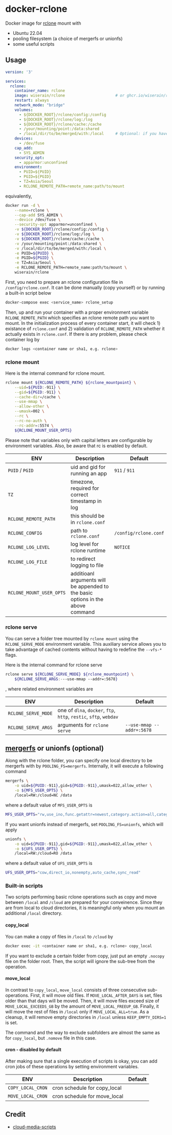 # docker-rclone

Docker image for [rclone](https://rclone.org/) mount with

- Ubuntu 22.04
- pooling filesystem (a choice of mergerfs or unionfs)
- some useful scripts

## Usage

```yaml
version: '3'

services:
  rclone:
    container_name: rclone
    image: wiserain/rclone                      # or ghcr.io/wiserain/rclone
    restart: always
    network_mode: "bridge"
    volumes:
      - ${DOCKER_ROOT}/rclone/config:/config
      - ${DOCKER_ROOT}/rclone/log:/log
      - ${DOCKER_ROOT}/rclone/cache:/cache
      - /your/mounting/point:/data:shared
      - /local/dir/to/be/merged/with:/local     # Optional: if you have a folder to be mergerfs/unionfs with
    devices:
      - /dev/fuse
    cap_add:
      - SYS_ADMIN
    security_opt:
      - apparmor:unconfined
    environment:
      - PUID=${PUID}
      - PGID=${PGID}
      - TZ=Asia/Seoul
      - RCLONE_REMOTE_PATH=remote_name:path/to/mount
```

equivalently,

```bash
docker run -d \
    --name=rclone \
    --cap-add SYS_ADMIN \
    --device /dev/fuse \
    --security-opt apparmor=unconfined \
    -v ${DOCKER_ROOT}/rclone/config:/config \
    -v ${DOCKER_ROOT}/rclone/log:/log \
    -v ${DOCKER_ROOT}/rclone/cache:/cache \
    -v /your/mounting/point:/data:shared \
    -v /local/dir/to/be/merged/with:/local \
    -e PUID=${PUID} \
    -e PGID=${PGID} \
    -e TZ=Asia/Seoul \
    -e RCLONE_REMOTE_PATH=remote_name:path/to/mount \
    wiserain/rclone
```

First, you need to prepare an rclone configuration file in `/config/rclone.conf`. It can be done manually (copy yourself) or by running a built-in script below

```bash
docker-compose exec <service_name> rclone_setup
```

Then, up and run your container with a proper environment variable `RCLONE_REMOTE_PATH` which specifies an rclone remote path you want to mount. In the initialization process of every container start, it will check 1) existance of `rclone.conf` and 2) validation of `RCLONE_REMOTE_PATH` whether it actually exists in `rclone.conf`. If there is any problem, please check container log by

```bash
docker logs <container name or sha1, e.g. rclone>
```

### rclone mount

Here is the internal command for rclone mount.

```bash
rclone mount ${RCLONE_REMOTE_PATH} ${rclone_mountpoint} \
    --uid=${PUID:-911} \
    --gid=${PGID:-911} \
    --cache-dir=/cache \
    --use-mmap \
    --allow-other \
    --umask=002 \
    --rc \
    --rc-no-auth \
    --rc-addr=:5574 \
    ${RCLONE_MOUNT_USER_OPTS}
```

Please note that variables only with capital letters are configurable by environment variables. Also, be aware that rc is enabled by default.

| ENV  | Description  | Default  |
|---|---|---|
| `PUID` / `PGID`  | uid and gid for running an app  | `911` / `911`  |
| `TZ`  | timezone, required for correct timestamp in log  |   |
| `RCLONE_REMOTE_PATH`  | this should be in `rclone.conf`  |   |
| `RCLONE_CONFIG`  | path to `rclone.conf`  |  `/config/rclone.conf` |
| `RCLONE_LOG_LEVEL`  | log level for rclone runtime  | `NOTICE`  |
| `RCLONE_LOG_FILE`  | to redirect logging to file  |   |
| `RCLONE_MOUNT_USER_OPTS`  | additioanl arguments will be appended to the basic options in the above command  |   |

### rclone serve

You can serve a folder tree mounted by `rclone mount` using the `RCLONE_SERVE_MODE` environment variable. This auxiliary service allows you to take advantage of cached contents without having to redefine the `--vfs-*` flags.

Here is the internal command for rclone serve

```bash
rclone serve ${RCLONE_SERVE_MODE} ${rclone_mountpoint} \
    ${RCLONE_SERVE_ARGS:---use-mmap --addr=:5678}
```

, where related environment variables are

| ENV  | Description  | Default  |
|---|---|---|
| `RCLONE_SERVE_MODE`  | one of `dlna`, `docker`, `ftp`, `http`, `restic`, `sftp`, `webdav` |  |
| `RCLONE_SERVE_ARGS`  | arguments for `rclone serve` | `--use-mmap --addr=:5678` |

## [mergerfs](https://github.com/trapexit/mergerfs) or unionfs (optional)

Along with the rclone folder, you can specify one local directory to be mergerfs with by `POOLING_FS=mergerfs`. Internally, it will execute a following command

```bash
mergerfs \
    -o uid=${PUID:-911},gid=${PGID:-911},umask=022,allow_other \
    -o ${MFS_USER_OPTS} \
    /local=RW:/cloud=NC /data
```

where a default value of `MFS_USER_OPTS` is

```bash
MFS_USER_OPTS="rw,use_ino,func.getattr=newest,category.action=all,category.create=ff,cache.files=auto-full,dropcacheonclose=true"
```

If you want unionfs instead of mergerfs, set `POOLING_FS=unionfs`, which will apply

```bash
unionfs \
    -o uid=${PUID:-911},gid=${PGID:-911},umask=022,allow_other \
    -o ${UFS_USER_OPTS} \
    /local=RW:/cloud=RO /data
```

where a default value of `UFS_USER_OPTS` is

```bash
UFS_USER_OPTS="cow,direct_io,nonempty,auto_cache,sync_read"
```

### Built-in scripts

Two scripts performing basic rclone operations such as copy and move between `/local` and `/cloud` are prepared for your conveinence. Since they are from local to cloud directories, it is meaningful only when you mount an additional `/local` directory.

#### copy_local

You can make a copy of files in `/local` to `/cloud` by

```bash
docker exec -it <container name or sha1, e.g. rclone> copy_local
```

If you want to exclude a certain folder from copy, just put an empty `.nocopy` file on the folder root. Then, the script will ignore the sub-tree from the operation.

#### move_local

In contrast to `copy_local`, `move_local` consists of three consecutive sub-operations. First, it will move old files. If `MOVE_LOCAL_AFTER_DAYS` is set, files older than that days will be moved. Then, it will move files exceed size of `MOVE_LOCAL_EXCEEDS_GB` by the amount of `MOVE_LOCAL_FREEUP_GB`. Finally, it will move the rest of files in `/local` only if `MOVE_LOCAL_ALL=true`. As a cleanup, it will remove empty directories in `/local` unless `KEEP_EMPTY_DIRS=1` is set.

The command and the way to exclude subfolders are almost the same as for `copy_local`, but `.nomove` file in this case.

#### cron - disabled by default

After making sure that a single execution of scripts is okay, you can add cron jobs of these operations by setting environment variables.

| ENV  | Description  | Default  |
|---|---|---|
| `COPY_LOCAL_CRON`  | cron schedule for copy_local  |  |
| `MOVE_LOCAL_CRON`  | cron schedule for move_local  |  |

## Credit

- [cloud-media-scripts](https://github.com/madslundt/docker-cloud-media-scripts)
